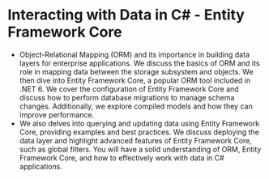 # Interacting with Data in C# - Entity Framework Core
- Object-Relational Mapping (ORM) and its importance in building data layers for enterprise applications. We discuss the basics of ORM and its role in mapping data between the storage subsystem and objects. We then dive into Entity Framework Core, a popular ORM tool included in .NET 6. We cover the configuration of Entity Framework Core and discuss how to perform database migrations to manage schema changes. Additionally, we explore compiled models and how they can improve performance.
- We also delves into querying and updating data using Entity Framework Core, providing examples and best practices. We discuss deploying the data layer and highlight advanced features of Entity Framework Core, such as global filters. You will have a solid understanding of ORM, Entity Framework Core, and how to effectively work with data in C# applications.